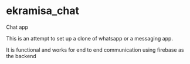 # ekramisa_chat
Chat app

This is an attempt to set up a clone of whatsapp or a messaging app.

It is functional and works for end to end communication using firebase as the backend
